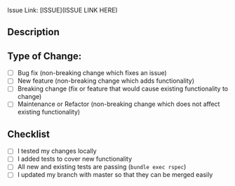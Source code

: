 <!-- Link to issue on project board -->

Issue Link: [ISSUE](ISSUE LINK HERE)

## Description
<!-- Describe the changes you are making. What problem are you trying to solve? -->
<!-- Screenshots are always helpful! -->

## Type of Change:
<!--- What types of changes does your code introduce? Put an `x` in all the boxes that apply: -->
- [ ] Bug fix (non-breaking change which fixes an issue)
- [ ] New feature (non-breaking change which adds functionality)
- [ ] Breaking change (fix or feature that would cause existing functionality to change)
- [ ] Maintenance or Refactor (non-breaking change which does not affect existing functionality)

## Checklist
<!--- Go over all the following points, and put an `x` in all the boxes that apply. -->
- [ ] I tested my changes locally
- [ ] I added tests to cover new functionality
- [ ] All new and existing tests are passing (`bundle exec rspec`)
- [ ] I updated my branch with master so that they can be merged easily

